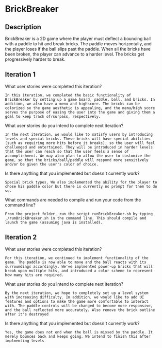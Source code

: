 # BrickBreaker #

## Description ##

BrickBreaker is a 2D game where the player must deflect a bouncing ball with a paddle to hit and break bricks. The paddle moves horizontally, and the player loses if the ball slips past the paddle. When all the bricks have been broken, the player can advance to a harder level. The bricks get progressively harder to break.

## Iteration 1 ##

What user stories were completed this iteration?

	In this iteration, we completed the basic functionality of BrickBreaker by setting up a game board, paddle, ball, and bricks. In addition, we also have a menu and highscore. The bricks can be colorized so the game aesthetic is appealing, and the menu/high score serves the purpose of easing the user into the game and giving them a goal to keep track of/surpass, respectively.

What user stories do you intend to complete next iteration?

	In the next iteration, we would like to satisfy users by introducing levels and special bricks. These bricks will have special abilities (such as requiring more hits before it breaks), so the user will feel challenged and entertained. They will be introduced in harder levels that the user can reach so that the user feels a sense of accomplishment. We may also plan to allow the user to customize the game, so that the bricks/ball/paddle will respond more sensitively and/or be given the user's color of choice.

Is there anything that you implemented but doesn't currently work?

	Special brick types. We also implemented the ability for the player to chose his paddle color but there is currently no prompt for them to do so.

What commands are needed to compile and run your code from the command line?

	From the project folder, run the script runBrickBreaker.sh by typing ./runBrickBreaker.sh in the command line. This should compile and launch the game (assuming java is installed).

## Iteration 2 ##

What user stories were completed this iteration?

	For this iteration, we continued to implement functionality of the game. The paddle is now able to move and the ball reacts with its surroundings accordingly. We've implmented power-up bricks that will break upon multiple hits, and introduced a color scheme to represent how many hits are required.

What user stories do you intend to complete next iteration?

	By the next iteration, we hope to completely set up a level system with increasing difficulty. In addition, we would like to add UI features and options to make the game more comfortable to interact with. The paddle controls will be changed to become more responsive, and the ball reflected more accurately. Also remove the brick outline after it's destroyed
	
Is there anything that you implemented but doesn't currently work?

	Yes, the game does not end when the ball is missed by the paddle. It merely bounces back and keeps going. We intend to finish this after implmenting levels
